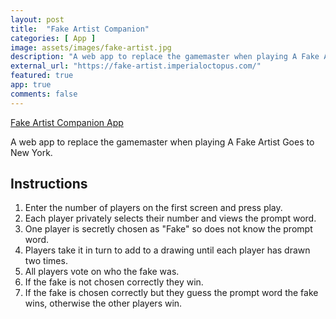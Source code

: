 ```yaml
---
layout: post
title:  "Fake Artist Companion"
categories: [ App ]
image: assets/images/fake-artist.jpg
description: "A web app to replace the gamemaster when playing A Fake Artist Goes to New York."
external_url: "https://fake-artist.imperialoctopus.com/"
featured: true
app: true
comments: false
---
```


[Fake Artist Companion App](https://fake-artist.imperialoctopus.com/)

A web app to replace the gamemaster when playing A Fake Artist Goes to New York.

## Instructions

1. Enter the number of players on the first screen and press play.
2. Each player privately selects their number and views the prompt word.
3. One player is secretly chosen as "Fake" so does not know the prompt word.
4. Players take it in turn to add to a drawing until each player has drawn two times.
5. All players vote on who the fake was.
6. If the fake is not chosen correctly they win.
7. If the fake is chosen correctly but they guess the prompt word the fake wins, otherwise the other players win.